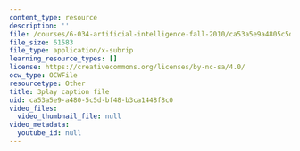 ```yaml
---
content_type: resource
description: ''
file: /courses/6-034-artificial-intelligence-fall-2010/ca53a5e9a4805c5dbf48b3ca1448f8c0_VrMHA3yX_QI.vtt
file_size: 61583
file_type: application/x-subrip
learning_resource_types: []
license: https://creativecommons.org/licenses/by-nc-sa/4.0/
ocw_type: OCWFile
resourcetype: Other
title: 3play caption file
uid: ca53a5e9-a480-5c5d-bf48-b3ca1448f8c0
video_files:
  video_thumbnail_file: null
video_metadata:
  youtube_id: null
---
```

